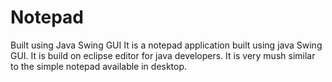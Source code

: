 # Notepad
Built using Java Swing GUI
It is a notepad application built using java Swing GUI. It is build on eclipse editor for java developers.
It is very mush similar to the simple notepad available in desktop.

